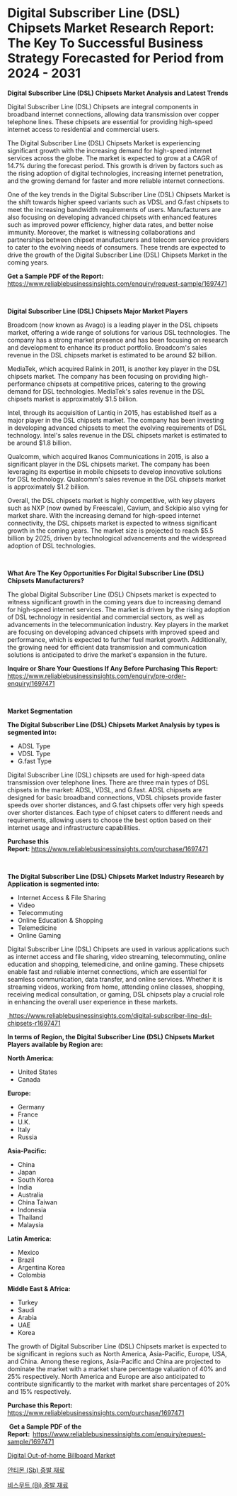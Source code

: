 <p><h1>Digital Subscriber Line (DSL) Chipsets Market Research Report: The Key To Successful Business Strategy Forecasted for Period from 2024 - 2031</h1></p><p><strong>Digital Subscriber Line (DSL) Chipsets Market Analysis and Latest Trends</strong></p>
<p><p>Digital Subscriber Line (DSL) Chipsets are integral components in broadband internet connections, allowing data transmission over copper telephone lines. These chipsets are essential for providing high-speed internet access to residential and commercial users.</p><p>The Digital Subscriber Line (DSL) Chipsets Market is experiencing significant growth with the increasing demand for high-speed internet services across the globe. The market is expected to grow at a CAGR of 14.7% during the forecast period. This growth is driven by factors such as the rising adoption of digital technologies, increasing internet penetration, and the growing demand for faster and more reliable internet connections.</p><p>One of the key trends in the Digital Subscriber Line (DSL) Chipsets Market is the shift towards higher speed variants such as VDSL and G.fast chipsets to meet the increasing bandwidth requirements of users. Manufacturers are also focusing on developing advanced chipsets with enhanced features such as improved power efficiency, higher data rates, and better noise immunity. Moreover, the market is witnessing collaborations and partnerships between chipset manufacturers and telecom service providers to cater to the evolving needs of consumers. These trends are expected to drive the growth of the Digital Subscriber Line (DSL) Chipsets Market in the coming years.</p></p>
<p><strong>Get a Sample PDF of the Report:&nbsp;</strong> <a href="https://www.reliablebusinessinsights.com/enquiry/request-sample/1697471">https://www.reliablebusinessinsights.com/enquiry/request-sample/1697471</a></p>
<p>&nbsp;</p>
<p><strong>Digital Subscriber Line (DSL) Chipsets Major Market Players</strong></p>
<p><p>Broadcom (now known as Avago) is a leading player in the DSL chipsets market, offering a wide range of solutions for various DSL technologies. The company has a strong market presence and has been focusing on research and development to enhance its product portfolio. Broadcom's sales revenue in the DSL chipsets market is estimated to be around $2 billion.</p><p>MediaTek, which acquired Ralink in 2011, is another key player in the DSL chipsets market. The company has been focusing on providing high-performance chipsets at competitive prices, catering to the growing demand for DSL technologies. MediaTek's sales revenue in the DSL chipsets market is approximately $1.5 billion.</p><p>Intel, through its acquisition of Lantiq in 2015, has established itself as a major player in the DSL chipsets market. The company has been investing in developing advanced chipsets to meet the evolving requirements of DSL technology. Intel's sales revenue in the DSL chipsets market is estimated to be around $1.8 billion.</p><p>Qualcomm, which acquired Ikanos Communications in 2015, is also a significant player in the DSL chipsets market. The company has been leveraging its expertise in mobile chipsets to develop innovative solutions for DSL technology. Qualcomm's sales revenue in the DSL chipsets market is approximately $1.2 billion.</p><p>Overall, the DSL chipsets market is highly competitive, with key players such as NXP (now owned by Freescale), Cavium, and Sckipio also vying for market share. With the increasing demand for high-speed internet connectivity, the DSL chipsets market is expected to witness significant growth in the coming years. The market size is projected to reach $5.5 billion by 2025, driven by technological advancements and the widespread adoption of DSL technologies.</p></p>
<p>&nbsp;</p>
<p><strong>What Are The Key Opportunities For Digital Subscriber Line (DSL) Chipsets Manufacturers?</strong></p>
<p><p>The global Digital Subscriber Line (DSL) Chipsets market is expected to witness significant growth in the coming years due to increasing demand for high-speed internet services. The market is driven by the rising adoption of DSL technology in residential and commercial sectors, as well as advancements in the telecommunication industry. Key players in the market are focusing on developing advanced chipsets with improved speed and performance, which is expected to further fuel market growth. Additionally, the growing need for efficient data transmission and communication solutions is anticipated to drive the market's expansion in the future.</p></p>
<p><strong>Inquire or Share Your Questions If Any Before Purchasing This Report:</strong> <a href="https://www.reliablebusinessinsights.com/enquiry/pre-order-enquiry/1697471">https://www.reliablebusinessinsights.com/enquiry/pre-order-enquiry/1697471</a></p>
<p>&nbsp;</p>
<p><strong>Market Segmentation</strong></p>
<p><strong>The Digital Subscriber Line (DSL) Chipsets Market Analysis by types is segmented into:</strong></p>
<p><ul><li>ADSL Type</li><li>VDSL Type</li><li>G.fast Type</li></ul></p>
<p><p>Digital Subscriber Line (DSL) chipsets are used for high-speed data transmission over telephone lines. There are three main types of DSL chipsets in the market: ADSL, VDSL, and G.fast. ADSL chipsets are designed for basic broadband connections, VDSL chipsets provide faster speeds over shorter distances, and G.fast chipsets offer very high speeds over shorter distances. Each type of chipset caters to different needs and requirements, allowing users to choose the best option based on their internet usage and infrastructure capabilities.</p></p>
<p><strong>Purchase this Report:&nbsp;</strong><a href="https://www.reliablebusinessinsights.com/purchase/1697471">https://www.reliablebusinessinsights.com/purchase/1697471</a></p>
<p>&nbsp;</p>
<p><strong>The Digital Subscriber Line (DSL) Chipsets Market Industry Research by Application is segmented into:</strong></p>
<p><ul><li>Internet Access & File Sharing</li><li>Video</li><li>Telecommuting</li><li>Online Education & Shopping</li><li>Telemedicine</li><li>Online Gaming</li></ul></p>
<p><p>Digital Subscriber Line (DSL) Chipsets are used in various applications such as internet access and file sharing, video streaming, telecommuting, online education and shopping, telemedicine, and online gaming. These chipsets enable fast and reliable internet connections, which are essential for seamless communication, data transfer, and online services. Whether it is streaming videos, working from home, attending online classes, shopping, receiving medical consultation, or gaming, DSL chipsets play a crucial role in enhancing the overall user experience in these markets.</p></p>
<p><a href="https://www.reliablebusinessinsights.com/digital-subscriber-line-dsl-chipsets-r1697471">&nbsp;https://www.reliablebusinessinsights.com/digital-subscriber-line-dsl-chipsets-r1697471</a></p>
<p><strong>In terms of Region, the Digital Subscriber Line (DSL) Chipsets Market Players available by Region are:</strong></p>
<p>
    <p> <strong> North America: </strong>
        <ul>
            <li>United States</li>
            <li>Canada</li>
        </ul>
        </p> 
    <p> <strong> Europe: </strong>
        <ul>
            <li>Germany</li>
            <li>France</li>
            <li>U.K.</li>
            <li>Italy</li>
            <li>Russia</li>
        </ul>
        </p> 
    <p> <strong> Asia-Pacific: </strong>
        <ul>
            <li>China</li>
            <li>Japan</li>
            <li>South Korea</li>
            <li>India</li>
            <li>Australia</li>
            <li>China Taiwan</li>
            <li>Indonesia</li>
            <li>Thailand</li>
            <li>Malaysia</li>
        </ul>
        </p> 
    <p> <strong> Latin America: </strong>
        <ul>
            <li>Mexico</li>
            <li>Brazil</li>
            <li>Argentina Korea</li>
            <li>Colombia</li>
        </ul>
        </p> 
    <p> <strong> Middle East & Africa: </strong>
        <ul>
            <li>Turkey</li>
            <li>Saudi</li>
            <li>Arabia</li>
            <li>UAE</li>
            <li>Korea</li>
        </ul>
    </p>
    </p>
<p><p>The growth of Digital Subscriber Line (DSL) Chipsets market is expected to be significant in regions such as North America, Asia-Pacific, Europe, USA, and China. Among these regions, Asia-Pacific and China are projected to dominate the market with a market share percentage valuation of 40% and 25% respectively. North America and Europe are also anticipated to contribute significantly to the market with market share percentages of 20% and 15% respectively.</p></p>
<p><strong>Purchase this Report: </strong><a href="https://www.reliablebusinessinsights.com/purchase/1697471">https://www.reliablebusinessinsights.com/purchase/1697471</a></p>
<p>&nbsp;<strong>Get a Sample PDF of the Report:&nbsp;&nbsp;</strong><a href="https://www.reliablebusinessinsights.com/enquiry/request-sample/1697471">https://www.reliablebusinessinsights.com/enquiry/request-sample/1697471</a></p>
<p><strong></strong></p>
<p><p><a href="https://issuu.com/reportprime-2/docs/digital-out-of-home-billboard-market-size-2030.ppt">Digital Out-of-home Billboard Market</a></p><p><a href="https://github.com/vanessagrant665567/Market-Research-Report-List-1/blob/main/811915793775.md">안티몬 (Sb) 증발 재료</a></p><p><a href="https://github.com/rrmadityapu/Market-Research-Report-List-1/blob/main/481220393776.md">비스무트 (Bi) 증발 재료</a></p></p>